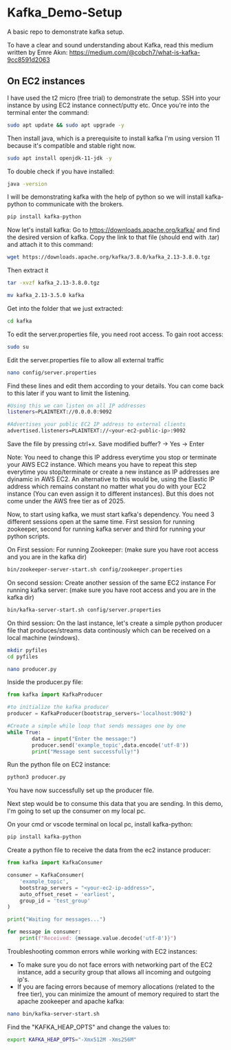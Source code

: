 # Kafka_Demo-Setup
A basic repo to demonstrate kafka setup.

To have a clear and sound understanding about Kafka, read this medium written by Emre Akın: https://medium.com/@cobch7/what-is-kafka-9cc8591d2063 

## On EC2 instances
I have used the t2 micro (free trial) to demonstrate the setup.
SSH into your instance by using EC2 instance connect/putty etc.
Once you're into the terminal enter the command:

```bash
sudo apt update && sudo apt upgrade -y
```
Then install java, which is a prerequisite to install kafka
I'm using version 11 because it's compatible and stable right now. 

```bash
sudo apt install openjdk-11-jdk -y
```
To double check if you have installed:

```bash
java -version
```
I will be demonstrating kafka with the help of python so we will install kafka-python to communicate with the brokers.
```bash
pip install kafka-python
```

Now let's install kafka:
Go to https://downloads.apache.org/kafka/ and find the desired version of kafka.
Copy the link to that file (should end with .tar) and attach it to this command:
```bash
wget https://downloads.apache.org/kafka/3.8.0/kafka_2.13-3.8.0.tgz
```
Then extract it
```bash
tar -xvzf kafka_2.13-3.8.0.tgz
```
```bash 
mv kafka_2.13-3.5.0 kafka
```
Get into the folder that we just extracted:
```bash
cd kafka
```
To edit the server.properties file, you need root access. To gain root access:
```bash
sudo su
```

Edit the server.properties file to allow all external traffic
```bash
nano config/server.properties
```
Find these lines and edit them according to your details. You can come back to this later if you want to limit the listening.
```bash
#Using this we can listen on all IP addresses
listeners=PLAINTEXT://0.0.0.0:9092
```
```bash
#Advertises your public EC2 IP address to external clients
advertised.listeners=PLAINTEXT://<your-ec2-public-ip>:9092
```
Save the file by pressing ctrl+x. Save modified buffer? -> Yes -> Enter 

Note: You need to change this IP address everytime you stop or terminate your AWS EC2 instance. Which means you have to repeat this step everytime you stop/terminate or create a new instance as IP addresses are dyinamic in AWS EC2. 
An alternative to this would be, using the Elastic IP address which remains constant no matter what you do with your EC2 instance (You can even assign it to different instances). But this does not come under the AWS free tier as of 2025. 

Now, to start using kafka, we must start kafka's dependency. You need 3 different sessions open at the same time. First session for running zookeeper, second for running kafka server and third for running your python scripts.

On First session:
For running Zookeeper: (make sure you have root access and you are in the kafka dir)
```bash
bin/zookeeper-server-start.sh config/zookeeper.properties
```
On second session:
Create another session of the same EC2 instance
For running kafka server: (make sure you have root access and you are in the kafka dir)
```bash
bin/kafka-server-start.sh config/server.properties
```

On third session: 
On the last instance, let's create a simple python producer file that produces/streams data continously which can be received on a local machine (windows).
```bash
mkdir pyfiles
cd pyfiles
```
```bash
nano producer.py
```
Inside the producer.py file:
```python
from kafka import KafkaProducer

#to initialize the kafka producer
producer = KafkaProducer(bootstrap_servers='localhost:9092')

#Create a simple while loop that sends messages one by one
while True:
        data = input("Enter the message:")
        producer.send('example_topic',data.encode('utf-8'))
        print("Message sent successfully!")
```
Run the python file on EC2 instance:
```bash
python3 producer.py
```
You have now successfully set up the producer file.

Next step would be to consume this data that you are sending. In this demo, I'm going to set up the consumer on my local pc.

On your cmd or vscode terminal on local pc, install kafka-python:
```bash
pip install kafka-python
```
Create a python file to receive the data from the ec2 instance producer:
```python
from kafka import KafkaConsumer

consumer = KafkaConsumer(
    'example_topic',
    bootstrap_servers = "<your-ec2-ip-address>",
    auto_offset_reset = 'earliest',
    group_id = 'test_group'
)

print("Waiting for messages...")

for message in consumer:
    print(f"Received: {message.value.decode('utf-8')}")
```

Troubleshooting common errors while working with EC2 instances:
- To make sure you do not face errors with networking part of the EC2 instance, add a security group that allows all incoming and outgoing ip's.
- If you are facing errors because of memory allocations (related to the free tier), you can minimize the amount of memory required to start the apache zookeeper and apache kafka:
```bash
nano bin/kafka-server-start.sh
```
Find the "KAFKA_HEAP_OPTS" and change the values to:
```bash
export KAFKA_HEAP_OPTS="-Xmx512M -Xms256M"
```

